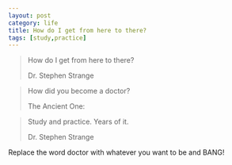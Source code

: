 ```yaml
---
layout: post
category: life
title: How do I get from here to there?
tags: [study,practice]
---
```


<blockquote class="blockquote">
  <p class="mb-0">How do I get from here to there?</p>
  <footer class="blockquote-footer">Dr. Stephen Strange</footer>
</blockquote>

<blockquote class="blockquote blockquote-reverse">
  <p class="mb-0">How did you become a doctor?</p>
  <footer class="blockquote-footer">The Ancient One:</footer>
</blockquote>

<blockquote class="blockquote">
  <p class="mb-0">Study and practice. Years of it.</p>
  <footer class="blockquote-footer">Dr. Stephen Strange</footer>
</blockquote>

Replace the word doctor with whatever you want to be and BANG!